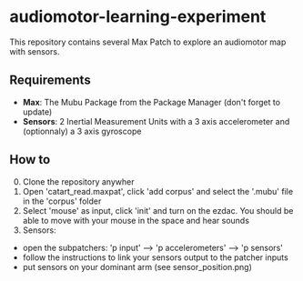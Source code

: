 # audiomotor-learning-experiment

This repository contains several Max Patch to explore an audiomotor map with sensors.

## Requirements
- **Max**: The Mubu Package from the Package Manager (don't forget to update)
- **Sensors**: 2 Inertial Measurement Units with a 3 axis accelerometer and (optionnaly) a 3 axis gyroscope

## How to
0. Clone the repository anywher
1. Open 'catart_read.maxpat', click 'add corpus' and select the '.mubu' file in the 'corpus' folder
2. Select 'mouse' as input, click 'init' and turn on the ezdac. You should be able to move with your mouse in the space and hear sounds
3. Sensors:
  - open the subpatchers: 'p input' --> 'p accelerometers' --> 'p sensors'
  - follow the instructions to link your sensors output to the patcher inputs
  - put sensors on your dominant arm (see sensor_position.png)

